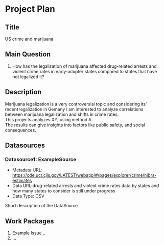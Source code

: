 # Project Plan

## Title
<!-- Give your project a short title. -->
US crime and marijuana

## Main Question

<!-- Think about one main question you want to answer based on the data. -->
1. How has the legalization of marijuana affected drug-related arrests and violent crime rates in early-adopter states compared to states that have not legalized it?

## Description

<!-- Describe your data science project in max. 200 words. Consider writing about why and how you attempt it. -->
Marijuana legalization is a very controversial topic and considering its' recent legalization in Gemany I am interested to analyze correlations between marijuana legalization and shifts in crime rates.  
This projects analyzes XY, using method A.  
The results can give insights into factors like public safety, and social consequences.

## Datasources

<!-- Describe each datasources you plan to use in a section. Use the prefic "DatasourceX" where X is the id of the datasource. -->

### Datasource1: ExampleSource
* Metadata URL: https://cde.ucr.cjis.gov/LATEST/webapp/#/pages/explorer/crime/nibrs-estimates
* Data URL:drug-related arrests and violent crime rates data by states and how many states to consider is still under progress
* Data Type: CSV

Short description of the DataSource.

## Work Packages

<!-- List of work packages ordered sequentially, each pointing to an issue with more details. -->

1. Example Issue ...
2. ...